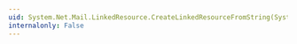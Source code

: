 ```yaml
---
uid: System.Net.Mail.LinkedResource.CreateLinkedResourceFromString(System.String,System.Text.Encoding,System.String)
internalonly: False
---
```

